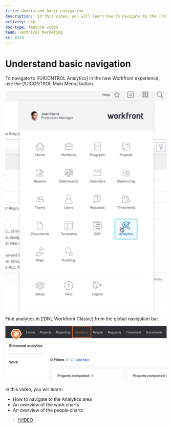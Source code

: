 ```yaml
---
title: Understand basic navigation
description:  In this video, you will learn how to navigate to the [!UICONTROL Analytics] area and see an overview of the work charts and the people charts in [!DNL Adobe Workfront].
activity: use
doc-type: feature video
team: Technical Marketing
kt: 8724 
---
```

# Understand basic navigation

To navigate to [!UICONTROL Analytics] in the new Workfront experience, use the [!UICONTROL Main Menu] button.

![An image of finding the [!UICONTROL Analytics] feature in the Workfront [!UICONTROL main menu]](assets/Navigate-NWE.png)

Find analytics in [!DNL Workfront Classic] from the global navigation bar.

![An image of finding the [!UICONTROL Analytics] feature in the [!DNL Workfront Classic]](assets/Navigate-Classic.png)

In this video, you will learn:

* How to navigate to the Analytics area
* An overview of the work charts
* An overview of the people charts

>[!VIDEO](https://video.tv.adobe.com/v/335057/?quality=12)
